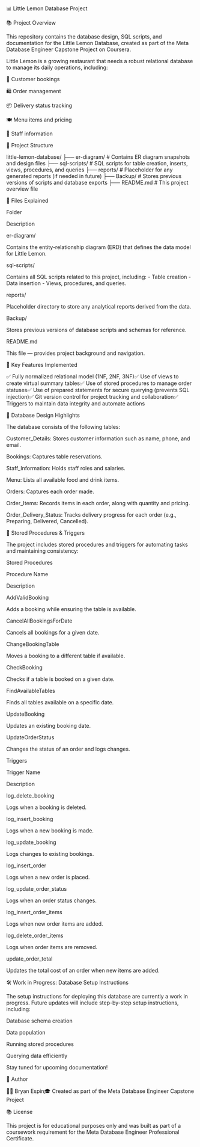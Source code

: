 📊 Little Lemon Database Project

📚 Project Overview

This repository contains the database design, SQL scripts, and documentation for the Little Lemon Database, created as part of the Meta Database Engineer Capstone Project on Coursera.

Little Lemon is a growing restaurant that needs a robust relational database to manage its daily operations, including:

📅 Customer bookings

🛍️ Order management

📦 Delivery status tracking

🍽️ Menu items and pricing

💼 Staff information

🏰 Project Structure

little-lemon-database/
├── er-diagram/           # Contains ER diagram snapshots and design files
├── sql-scripts/           # SQL scripts for table creation, inserts, views, procedures, and queries
├── reports/                # Placeholder for any generated reports (if needed in future)
├── Backup/                # Stores previous versions of scripts and database exports
├── README.md               # This project overview file

📂 Files Explained

Folder

Description

er-diagram/

Contains the entity-relationship diagram (ERD) that defines the data model for Little Lemon.

sql-scripts/

Contains all SQL scripts related to this project, including: - Table creation  - Data insertion  - Views, procedures, and queries.

reports/

Placeholder directory to store any analytical reports derived from the data.

Backup/

Stores previous versions of database scripts and schemas for reference.

README.md

This file — provides project background and navigation.

🌟 Key Features Implemented

✅ Fully normalized relational model (1NF, 2NF, 3NF)✅ Use of views to create virtual summary tables✅ Use of stored procedures to manage order statuses✅ Use of prepared statements for secure querying (prevents SQL injection)✅ Git version control for project tracking and collaboration✅ Triggers to maintain data integrity and automate actions

📘 Database Design Highlights

The database consists of the following tables:

Customer_Details: Stores customer information such as name, phone, and email.

Bookings: Captures table reservations.

Staff_Information: Holds staff roles and salaries.

Menu: Lists all available food and drink items.

Orders: Captures each order made.

Order_Items: Records items in each order, along with quantity and pricing.

Order_Delivery_Status: Tracks delivery progress for each order (e.g., Preparing, Delivered, Cancelled).

🔄 Stored Procedures & Triggers

The project includes stored procedures and triggers for automating tasks and maintaining consistency:

Stored Procedures

Procedure Name

Description

AddValidBooking

Adds a booking while ensuring the table is available.

CancelAllBookingsForDate

Cancels all bookings for a given date.

ChangeBookingTable

Moves a booking to a different table if available.

CheckBooking

Checks if a table is booked on a given date.

FindAvailableTables

Finds all tables available on a specific date.

UpdateBooking

Updates an existing booking date.

UpdateOrderStatus

Changes the status of an order and logs changes.

Triggers

Trigger Name

Description

log_delete_booking

Logs when a booking is deleted.

log_insert_booking

Logs when a new booking is made.

log_update_booking

Logs changes to existing bookings.

log_insert_order

Logs when a new order is placed.

log_update_order_status

Logs when an order status changes.

log_insert_order_items

Logs when new order items are added.

log_delete_order_items

Logs when order items are removed.

update_order_total

Updates the total cost of an order when new items are added.

🛠️ Work in Progress: Database Setup Instructions

The setup instructions for deploying this database are currently a work in progress. Future updates will include step-by-step setup instructions, including:

Database schema creation

Data population

Running stored procedures

Querying data efficiently

Stay tuned for upcoming documentation!

👤 Author

👨‍💻 Bryan Espin🎓 Created as part of the Meta Database Engineer Capstone Project

📚 License

This project is for educational purposes only and was built as part of a coursework requirement for the Meta Database Engineer Professional Certificate.

